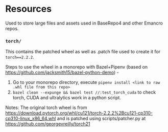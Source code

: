 # Resources

Used to store large files and assets used in BaseRepo4 and other Emancro repos.

### `torch/`

This contains the patched wheel as well as .patch file used to create it for `torch==2.2.2`.

Steps to use the wheel in a monorepo with Bazel+Pipenv (based on https://github.com/jacksmith15/bazel-python-demo) -
1. Go to your monorepo directory, execute `pipenv install <link to raw .whl file from this repo>`
2. `bazel clean --expunge && bazel test //:test_torch_cuda` to check torch, CUDA and ultralytics work in a python script.

Notes:
The original torch wheel is from https://download.pytorch.org/whl/cu121/torch-2.2.2%2Bcu121-cp310-cp310-linux_x86_64.whl
and is patched using scripts/patcher.py at https://github.com/georgevreilly/torch21
